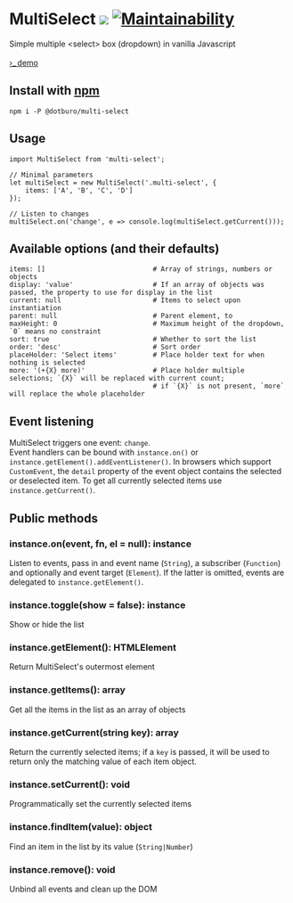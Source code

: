 # MultiSelect ![](https://img.shields.io/github/tag/dotburo/multi-select.svg?label=version&style=flat) [![Maintainability](https://api.codeclimate.com/v1/badges/a6b67aa8816ee5964a1f/maintainability)](https://codeclimate.com/github/dotburo/multi-select/maintainability)

Simple multiple &lt;select&gt; box (dropdown) in vanilla Javascript  
<br>
<a href="https://dotburo.github.io/multi-select/" target="_blank" rel="noopener">&rsaquo;_&thinsp;demo</a>

## Install with [npm](https://www.npmjs.com/package/@dotburo/multi-select)
```
npm i -P @dotburo/multi-select
```


## Usage
```
import MultiSelect from 'multi-select';

// Minimal parameters
let multiSelect = new MultiSelect('.multi-select', {
    items: ['A', 'B', 'C', 'D']
});

// Listen to changes 
multiSelect.on('change', e => console.log(multiSelect.getCurrent()));
```

## Available options (and their defaults)
```
items: []                           # Array of strings, numbers or objects
display: 'value'                    # If an array of objects was passed, the property to use for display in the list
current: null                       # Items to select upon instantiation
parent: null                        # Parent element, to 
maxHeight: 0                        # Maximum height of the dropdown, `0` means no constraint
sort: true                          # Whether to sort the list
order: 'desc'                       # Sort order
placeHolder: 'Select items'         # Place holder text for when nothing is selected
more: '(+{X} more)'                 # Place holder multiple selections; `{X}` will be replaced with current count;
                                    # if `{X}` is not present, `more` will replace the whole placeholder
```

## Event listening

MultiSelect triggers one event: `change`.  
Event handlers can be bound with `instance.on()` or `instance.getElement().addEventListener()`. In browsers which
support `CustomEvent`, the `detail` property of the event object contains the selected or deselected item. 
To get all currently selected items use `instance.getCurrent()`.

## Public methods

### instance.on(event, fn, el = null): instance
Listen to events, pass in and event name (`String`), a subscriber (`Function`) and optionally and event target (`Element`). 
If the latter is omitted, events are delegated to `instance.getElement()`.

### instance.toggle(show = false): instance
Show or hide the list

### instance.getElement(): HTMLElement
Return MultiSelect's outermost element 

### instance.getItems(): array
Get all the items in the list as an array of objects

### instance.getCurrent(string key): array
Return the currently selected items; if a `key` is passed, it will be used to return only the matching value of each
item object.

### instance.setCurrent(): void
Programmatically set the currently selected items
 
### instance.findItem(value): object
Find an item in the list by its value (`String|Number`)

### instance.remove(): void
Unbind all events and clean up the DOM
